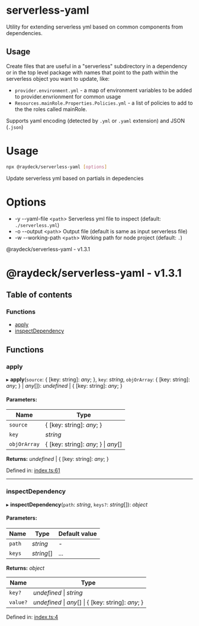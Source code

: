 
<a name="readmemd"></a>

# serverless-yaml

Utility for extending serverless yml based on common components from dependencies.

## Usage

Create files that are useful in a "serverless" subdirectory in a dependency or in the top level package with names that point to the path within the serverless object you want to update, like:

- `provider.environment.yml` - a map of environment variables to be added to provider.envrionment for common usage
- `Resources.mainRole.Properties.Policies.yml` - a list of policies to add to the the roles called mainRole.

Supports yaml encoding (detected by `.yml` or `.yaml` extension) and JSON (`.json`)


<a name="__climd"></a>

# Usage
```bash
npx @raydeck/serverless-yaml [options]
```
Update serverless yml based on partials in depedencies
# Options
* -y --yaml-file \<`path`> Serverless yml file to inspect (default: `./serverless.yml`)
* -o --output \<`path`> Output file (default is same as input serverless file) 
* -w --working-path \<`path`> Working path for node project (default: `.`)

<a name="_librarymd"></a>

@raydeck/serverless-yaml - v1.3.1

# @raydeck/serverless-yaml - v1.3.1

## Table of contents

### Functions

- [apply](#apply)
- [inspectDependency](#inspectdependency)

## Functions

### apply

▸ **apply**(`source`: { [key: string]: *any*;  }, `key`: *string*, `objOrArray`: { [key: string]: *any*;  } \| *any*[]): *undefined* \| { [key: string]: *any*;  }

#### Parameters:

Name | Type |
------ | ------ |
`source` | { [key: string]: *any*;  } |
`key` | *string* |
`objOrArray` | { [key: string]: *any*;  } \| *any*[] |

**Returns:** *undefined* \| { [key: string]: *any*;  }

Defined in: [index.ts:61](https://github.com/rhdeck/serverless-yaml/blob/8e347f7/src/index.ts#L61)

___

### inspectDependency

▸ **inspectDependency**(`path`: *string*, `keys?`: *string*[]): *object*

#### Parameters:

Name | Type | Default value |
------ | ------ | ------ |
`path` | *string* | - |
`keys` | *string*[] | ... |

**Returns:** *object*

Name | Type |
------ | ------ |
`key?` | *undefined* \| *string* |
`value?` | *undefined* \| *any*[] \| { [key: string]: *any*;  } |

Defined in: [index.ts:4](https://github.com/rhdeck/serverless-yaml/blob/8e347f7/src/index.ts#L4)
